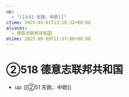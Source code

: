 ```yaml
---
up:
  - "[[②51 东欧、中欧]]"
ctime: 2025-03-01T13:18:32+08:00
aliases:
  - 德意志联邦共和国
mtime: 2025-09-09T12:37:06+08:00
---
```


# ②518 德意志联邦共和国

- up: [[②51 东欧、中欧]]
